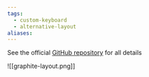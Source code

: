 ```yaml
---
tags:
  - custom-keyboard
  - alternative-layout
aliases:
---
```

See the official [GitHub repository](https://github.com/rdavison/graphite-layout) for all details

![[graphite-layout.png]]

